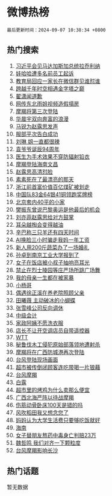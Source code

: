 # 微博热榜

`最后更新时间：2024-09-07 10:38:34 +0800`

## 热门搜索

1. [习近平会见马达加斯加总统拉乔利纳](https://m.weibo.cn/search?containerid=100103type%3D1%26t%3D10%26q%3D%23%E4%B9%A0%E8%BF%91%E5%B9%B3%E4%BC%9A%E8%A7%81%E9%A9%AC%E8%BE%BE%E5%8A%A0%E6%96%AF%E5%8A%A0%E6%80%BB%E7%BB%9F%E6%8B%89%E4%B9%94%E5%88%A9%E7%BA%B3%23&stream_entry_id=51&isnewpage=1&extparam=seat%3D1%26cate%3D10103%26pos%3D0%26filter_type%3Drealtimehot%26stream_entry_id%3D51%26c_type%3D51%26q%3D%2523%25E4%25B9%25A0%25E8%25BF%2591%25E5%25B9%25B3%25E4%25BC%259A%25E8%25A7%2581%25E9%25A9%25AC%25E8%25BE%25BE%25E5%258A%25A0%25E6%2596%25AF%25E5%258A%25A0%25E6%2580%25BB%25E7%25BB%259F%25E6%258B%2589%25E4%25B9%2594%25E5%2588%25A9%25E7%25BA%25B3%2523%26dgr%3D0%26display_time%3D1725676713%26pre_seqid%3D172567671351102727136)
1. [娃哈哈遭多名前员工起诉](https://m.weibo.cn/search?containerid=100103type%3D1%26t%3D10%26q%3D%23%E5%A8%83%E5%93%88%E5%93%88%E9%81%AD%E5%A4%9A%E5%90%8D%E5%89%8D%E5%91%98%E5%B7%A5%E8%B5%B7%E8%AF%89%23&stream_entry_id=31&isnewpage=1&extparam=seat%3D1%26cate%3D5001%26band_rank%3D1%26flag%3D1%26stream_entry_id%3D31%26pos%3D0%26lcate%3D5001%26filter_type%3Drealtimehot%26realpos%3D1%26c_type%3D31%26q%3D%2523%25E5%25A8%2583%25E5%2593%2588%25E5%2593%2588%25E9%2581%25AD%25E5%25A4%259A%25E5%2590%258D%25E5%2589%258D%25E5%2591%2598%25E5%25B7%25A5%25E8%25B5%25B7%25E8%25AF%2589%2523%26dgr%3D0%26display_time%3D1725676713%26pre_seqid%3D172567671351102727136)
1. [教育局回应一家长在微信群见谁怼谁](https://m.weibo.cn/search?containerid=100103type%3D1%26t%3D10%26q%3D%23%E6%95%99%E8%82%B2%E5%B1%80%E5%9B%9E%E5%BA%94%E4%B8%80%E5%AE%B6%E9%95%BF%E5%9C%A8%E5%BE%AE%E4%BF%A1%E7%BE%A4%E8%A7%81%E8%B0%81%E6%80%BC%E8%B0%81%23&stream_entry_id=31&isnewpage=1&extparam=seat%3D1%26cate%3D5001%26band_rank%3D2%26flag%3D2%26stream_entry_id%3D31%26pos%3D1%26lcate%3D5001%26filter_type%3Drealtimehot%26realpos%3D2%26c_type%3D31%26q%3D%2523%25E6%2595%2599%25E8%2582%25B2%25E5%25B1%2580%25E5%259B%259E%25E5%25BA%2594%25E4%25B8%2580%25E5%25AE%25B6%25E9%2595%25BF%25E5%259C%25A8%25E5%25BE%25AE%25E4%25BF%25A1%25E7%25BE%25A4%25E8%25A7%2581%25E8%25B0%2581%25E6%2580%25BC%25E8%25B0%2581%2523%26dgr%3D0%26display_time%3D1725676713%26pre_seqid%3D172567671351102727136)
1. [跨越千年时空相遇金字塔之巅](https://m.weibo.cn/search?containerid=100103type%3D1%26t%3D10%26q%3D%23%E8%B7%A8%E8%B6%8A%E5%8D%83%E5%B9%B4%E6%97%B6%E7%A9%BA%E7%9B%B8%E9%81%87%E9%87%91%E5%AD%97%E5%A1%94%E4%B9%8B%E5%B7%85%23&stream_entry_id=31&isnewpage=1&extparam=seat%3D1%26cate%3D5001%26band_rank%3D3%26flag%3D0%26stream_entry_id%3D31%26pos%3D2%26lcate%3D5001%26filter_type%3Drealtimehot%26realpos%3D3%26c_type%3D31%26q%3D%2523%25E8%25B7%25A8%25E8%25B6%258A%25E5%258D%2583%25E5%25B9%25B4%25E6%2597%25B6%25E7%25A9%25BA%25E7%259B%25B8%25E9%2581%2587%25E9%2587%2591%25E5%25AD%2597%25E5%25A1%2594%25E4%25B9%258B%25E5%25B7%2585%2523%26dgr%3D0%26display_time%3D1725676713%26pre_seqid%3D172567671351102727136)
1. [翟潇闻道歉](https://m.weibo.cn/search?containerid=100103type%3D1%26t%3D10%26q%3D%E7%BF%9F%E6%BD%87%E9%97%BB%E9%81%93%E6%AD%89&stream_entry_id=31&isnewpage=1&extparam=seat%3D1%26cate%3D5001%26band_rank%3D4%26flag%3D2%26stream_entry_id%3D31%26pos%3D3%26lcate%3D5001%26filter_type%3Drealtimehot%26realpos%3D4%26c_type%3D31%26q%3D%25E7%25BF%259F%25E6%25BD%2587%25E9%2597%25BB%25E9%2581%2593%25E6%25AD%2589%26dgr%3D0%26display_time%3D1725676713%26pre_seqid%3D172567671351102727136)
1. [网传东北雨姐视频造假塌房](https://m.weibo.cn/search?containerid=100103type%3D1%26t%3D10%26q%3D%23%E7%BD%91%E4%BC%A0%E4%B8%9C%E5%8C%97%E9%9B%A8%E5%A7%90%E8%A7%86%E9%A2%91%E9%80%A0%E5%81%87%E5%A1%8C%E6%88%BF%23&stream_entry_id=31&isnewpage=1&extparam=seat%3D1%26cate%3D5001%26band_rank%3D5%26flag%3D1%26stream_entry_id%3D31%26pos%3D4%26lcate%3D5001%26filter_type%3Drealtimehot%26realpos%3D5%26c_type%3D31%26q%3D%2523%25E7%25BD%2591%25E4%25BC%25A0%25E4%25B8%259C%25E5%258C%2597%25E9%259B%25A8%25E5%25A7%2590%25E8%25A7%2586%25E9%25A2%2591%25E9%2580%25A0%25E5%2581%2587%25E5%25A1%258C%25E6%2588%25BF%2523%26dgr%3D0%26display_time%3D1725676713%26pre_seqid%3D172567671351102727136)
1. [摩羯将第三次登陆](https://m.weibo.cn/search?containerid=100103type%3D1%26t%3D10%26q%3D%23%E6%91%A9%E7%BE%AF%E5%B0%86%E7%AC%AC%E4%B8%89%E6%AC%A1%E7%99%BB%E9%99%86%23&stream_entry_id=31&isnewpage=1&extparam=seat%3D1%26cate%3D5001%26band_rank%3D6%26flag%3D0%26stream_entry_id%3D31%26pos%3D5%26lcate%3D5001%26filter_type%3Drealtimehot%26realpos%3D6%26c_type%3D31%26q%3D%2523%25E6%2591%25A9%25E7%25BE%25AF%25E5%25B0%2586%25E7%25AC%25AC%25E4%25B8%2589%25E6%25AC%25A1%25E7%2599%25BB%25E9%2599%2586%2523%26dgr%3D0%26display_time%3D1725676713%26pre_seqid%3D172567671351102727136)
1. [华晨宇双向奔富的浪漫](https://m.weibo.cn/search?containerid=100103type%3D1%26t%3D10%26q%3D%23%E5%8D%8E%E6%99%A8%E5%AE%87%E5%8F%8C%E5%90%91%E5%A5%94%E5%AF%8C%E7%9A%84%E6%B5%AA%E6%BC%AB%23&stream_entry_id=31&isnewpage=1&extparam=seat%3D1%26cate%3D5001%26adid%3D252608%26topic_ad%3D1%26is_ad_pos%3D1%26pos%3D6%26lcate%3D5001%26stream_entry_id%3D31%26filter_type%3Drealtimehot%26band_rank%3D7%26c_type%3D31%26q%3D%2523%25E5%258D%258E%25E6%2599%25A8%25E5%25AE%2587%25E5%258F%258C%25E5%2590%2591%25E5%25A5%2594%25E5%25AF%258C%25E7%259A%2584%25E6%25B5%25AA%25E6%25BC%25AB%2523%26dgr%3D0%26display_time%3D1725676713%26pre_seqid%3D172567671351102727136)
1. [马锐为赵露思发声](https://m.weibo.cn/search?containerid=100103type%3D1%26t%3D10%26q%3D%23%E9%A9%AC%E9%94%90%E4%B8%BA%E8%B5%B5%E9%9C%B2%E6%80%9D%E5%8F%91%E5%A3%B0%23&stream_entry_id=31&isnewpage=1&extparam=seat%3D1%26cate%3D5001%26band_rank%3D7%26flag%3D1%26stream_entry_id%3D31%26pos%3D7%26lcate%3D5001%26filter_type%3Drealtimehot%26realpos%3D7%26c_type%3D31%26q%3D%2523%25E9%25A9%25AC%25E9%2594%2590%25E4%25B8%25BA%25E8%25B5%25B5%25E9%259C%25B2%25E6%2580%259D%25E5%258F%2591%25E5%25A3%25B0%2523%26dgr%3D0%26display_time%3D1725676713%26pre_seqid%3D172567671351102727136)
1. [服部平次告白成功](https://m.weibo.cn/search?containerid=100103type%3D1%26t%3D10%26q%3D%23%E6%9C%8D%E9%83%A8%E5%B9%B3%E6%AC%A1%E5%91%8A%E7%99%BD%E6%88%90%E5%8A%9F%23&stream_entry_id=31&isnewpage=1&extparam=seat%3D1%26cate%3D5001%26band_rank%3D8%26flag%3D16%26stream_entry_id%3D31%26pos%3D8%26lcate%3D5001%26filter_type%3Drealtimehot%26realpos%3D8%26c_type%3D31%26q%3D%2523%25E6%259C%258D%25E9%2583%25A8%25E5%25B9%25B3%25E6%25AC%25A1%25E5%2591%258A%25E7%2599%25BD%25E6%2588%2590%25E5%258A%259F%2523%26dgr%3D0%26display_time%3D1725676713%26pre_seqid%3D172567671351102727136)
1. [刘琳 姐一直都很辣](https://m.weibo.cn/search?containerid=100103type%3D1%26t%3D10%26q%3D%E5%88%98%E7%90%B3+%E5%A7%90%E4%B8%80%E7%9B%B4%E9%83%BD%E5%BE%88%E8%BE%A3&stream_entry_id=31&isnewpage=1&extparam=seat%3D1%26cate%3D5001%26band_rank%3D9%26flag%3D0%26stream_entry_id%3D31%26pos%3D9%26lcate%3D5001%26filter_type%3Drealtimehot%26realpos%3D9%26c_type%3D31%26q%3D%25E5%2588%2598%25E7%2590%25B3%2520%25E5%25A7%2590%25E4%25B8%2580%25E7%259B%25B4%25E9%2583%25BD%25E5%25BE%2588%25E8%25BE%25A3%26dgr%3D0%26display_time%3D1725676713%26pre_seqid%3D172567671351102727136)
1. [袁爷爷诞辰94周年](https://m.weibo.cn/search?containerid=100103type%3D1%26t%3D10%26q%3D%23%E8%A2%81%E7%88%B7%E7%88%B7%E8%AF%9E%E8%BE%B094%E5%91%A8%E5%B9%B4%23&stream_entry_id=31&isnewpage=1&extparam=seat%3D1%26cate%3D5001%26band_rank%3D10%26flag%3D0%26stream_entry_id%3D31%26pos%3D10%26lcate%3D5001%26filter_type%3Drealtimehot%26realpos%3D10%26c_type%3D31%26q%3D%2523%25E8%25A2%2581%25E7%2588%25B7%25E7%2588%25B7%25E8%25AF%259E%25E8%25BE%25B094%25E5%2591%25A8%25E5%25B9%25B4%2523%26dgr%3D0%26display_time%3D1725676713%26pre_seqid%3D172567671351102727136)
1. [医生为手术效果不穿防辐射铅衣](https://m.weibo.cn/search?containerid=100103type%3D1%26t%3D10%26q%3D%23%E5%8C%BB%E7%94%9F%E4%B8%BA%E6%89%8B%E6%9C%AF%E6%95%88%E6%9E%9C%E4%B8%8D%E7%A9%BF%E9%98%B2%E8%BE%90%E5%B0%84%E9%93%85%E8%A1%A3%23&stream_entry_id=31&isnewpage=1&extparam=seat%3D1%26cate%3D5001%26band_rank%3D11%26flag%3D0%26stream_entry_id%3D31%26pos%3D11%26lcate%3D5001%26filter_type%3Drealtimehot%26realpos%3D11%26c_type%3D31%26q%3D%2523%25E5%258C%25BB%25E7%2594%259F%25E4%25B8%25BA%25E6%2589%258B%25E6%259C%25AF%25E6%2595%2588%25E6%259E%259C%25E4%25B8%258D%25E7%25A9%25BF%25E9%2598%25B2%25E8%25BE%2590%25E5%25B0%2584%25E9%2593%2585%25E8%25A1%25A3%2523%26dgr%3D0%26display_time%3D1725676713%26pre_seqid%3D172567671351102727136)
1. [摩羯登陆海南文昌](https://m.weibo.cn/search?containerid=100103type%3D1%26t%3D10%26q%3D%23%E6%91%A9%E7%BE%AF%E7%99%BB%E9%99%86%E6%B5%B7%E5%8D%97%E6%96%87%E6%98%8C%23&stream_entry_id=31&isnewpage=1&extparam=seat%3D1%26cate%3D5001%26band_rank%3D12%26flag%3D0%26stream_entry_id%3D31%26pos%3D12%26lcate%3D5001%26filter_type%3Drealtimehot%26realpos%3D12%26c_type%3D31%26q%3D%2523%25E6%2591%25A9%25E7%25BE%25AF%25E7%2599%25BB%25E9%2599%2586%25E6%25B5%25B7%25E5%258D%2597%25E6%2596%2587%25E6%2598%258C%2523%26dgr%3D0%26display_time%3D1725676713%26pre_seqid%3D172567671351102727136)
1. [赵露思高清怼脸](https://m.weibo.cn/search?containerid=100103type%3D1%26t%3D10%26q%3D%23%E8%B5%B5%E9%9C%B2%E6%80%9D%E9%AB%98%E6%B8%85%E6%80%BC%E8%84%B8%23&stream_entry_id=31&isnewpage=1&extparam=seat%3D1%26cate%3D5001%26band_rank%3D13%26flag%3D0%26stream_entry_id%3D31%26pos%3D13%26lcate%3D5001%26filter_type%3Drealtimehot%26realpos%3D13%26c_type%3D31%26q%3D%2523%25E8%25B5%25B5%25E9%259C%25B2%25E6%2580%259D%25E9%25AB%2598%25E6%25B8%2585%25E6%2580%25BC%25E8%2584%25B8%2523%26dgr%3D0%26display_time%3D1725676713%26pre_seqid%3D172567671351102727136)
1. [素素死在了最漂亮的那天](https://m.weibo.cn/search?containerid=100103type%3D1%26t%3D10%26q%3D%E7%B4%A0%E7%B4%A0%E6%AD%BB%E5%9C%A8%E4%BA%86%E6%9C%80%E6%BC%82%E4%BA%AE%E7%9A%84%E9%82%A3%E5%A4%A9&stream_entry_id=31&isnewpage=1&extparam=seat%3D1%26cate%3D5001%26band_rank%3D14%26flag%3D2%26stream_entry_id%3D31%26pos%3D14%26lcate%3D5001%26filter_type%3Drealtimehot%26realpos%3D14%26c_type%3D31%26q%3D%25E7%25B4%25A0%25E7%25B4%25A0%25E6%25AD%25BB%25E5%259C%25A8%25E4%25BA%2586%25E6%259C%2580%25E6%25BC%2582%25E4%25BA%25AE%25E7%259A%2584%25E9%2582%25A3%25E5%25A4%25A9%26dgr%3D0%26display_time%3D1725676713%26pre_seqid%3D172567671351102727136)
1. [浙江前首富价值百亿煤矿被划走](https://m.weibo.cn/search?containerid=100103type%3D1%26t%3D10%26q%3D%23%E6%B5%99%E6%B1%9F%E5%89%8D%E9%A6%96%E5%AF%8C%E4%BB%B7%E5%80%BC%E7%99%BE%E4%BA%BF%E7%85%A4%E7%9F%BF%E8%A2%AB%E5%88%92%E8%B5%B0%23&stream_entry_id=31&isnewpage=1&extparam=seat%3D1%26cate%3D5001%26band_rank%3D15%26flag%3D1%26stream_entry_id%3D31%26pos%3D15%26lcate%3D5001%26filter_type%3Drealtimehot%26realpos%3D15%26c_type%3D31%26q%3D%2523%25E6%25B5%2599%25E6%25B1%259F%25E5%2589%258D%25E9%25A6%2596%25E5%25AF%258C%25E4%25BB%25B7%25E5%2580%25BC%25E7%2599%25BE%25E4%25BA%25BF%25E7%2585%25A4%25E7%259F%25BF%25E8%25A2%25AB%25E5%2588%2592%25E8%25B5%25B0%2523%26dgr%3D0%26display_time%3D1725676713%26pre_seqid%3D172567671351102727136)
1. [中国队83金64银41铜领跑奖牌榜](https://m.weibo.cn/search?containerid=100103type%3D1%26t%3D10%26q%3D%23%E4%B8%AD%E5%9B%BD%E9%98%9F83%E9%87%9164%E9%93%B641%E9%93%9C%E9%A2%86%E8%B7%91%E5%A5%96%E7%89%8C%E6%A6%9C%23&stream_entry_id=31&isnewpage=1&extparam=seat%3D1%26cate%3D5001%26band_rank%3D16%26flag%3D0%26stream_entry_id%3D31%26pos%3D16%26lcate%3D5001%26filter_type%3Drealtimehot%26realpos%3D16%26c_type%3D31%26q%3D%2523%25E4%25B8%25AD%25E5%259B%25BD%25E9%2598%259F83%25E9%2587%259164%25E9%2593%25B641%25E9%2593%259C%25E9%25A2%2586%25E8%25B7%2591%25E5%25A5%2596%25E7%2589%258C%25E6%25A6%259C%2523%26dgr%3D0%26display_time%3D1725676713%26pre_seqid%3D172567671351102727136)
1. [北京套内40平的小家](https://m.weibo.cn/search?containerid=100103type%3D1%26t%3D10%26q%3D%E5%8C%97%E4%BA%AC%E5%A5%97%E5%86%8540%E5%B9%B3%E7%9A%84%E5%B0%8F%E5%AE%B6&stream_entry_id=31&isnewpage=1&extparam=seat%3D1%26cate%3D5001%26band_rank%3D17%26flag%3D0%26stream_entry_id%3D31%26pos%3D17%26lcate%3D5001%26filter_type%3Drealtimehot%26realpos%3D17%26c_type%3D31%26q%3D%25E5%258C%2597%25E4%25BA%25AC%25E5%25A5%2597%25E5%2586%258540%25E5%25B9%25B3%25E7%259A%2584%25E5%25B0%258F%25E5%25AE%25B6%26dgr%3D0%26display_time%3D1725676713%26pre_seqid%3D172567671351102727136)
1. [樊振东曾说巴黎奥运是他最后的机会](https://m.weibo.cn/search?containerid=100103type%3D1%26t%3D10%26q%3D%23%E6%A8%8A%E6%8C%AF%E4%B8%9C%E6%9B%BE%E8%AF%B4%E5%B7%B4%E9%BB%8E%E5%A5%A5%E8%BF%90%E6%98%AF%E4%BB%96%E6%9C%80%E5%90%8E%E7%9A%84%E6%9C%BA%E4%BC%9A%23&stream_entry_id=31&isnewpage=1&extparam=seat%3D1%26cate%3D5001%26band_rank%3D18%26flag%3D0%26stream_entry_id%3D31%26pos%3D18%26lcate%3D5001%26filter_type%3Drealtimehot%26realpos%3D18%26c_type%3D31%26q%3D%2523%25E6%25A8%258A%25E6%258C%25AF%25E4%25B8%259C%25E6%259B%25BE%25E8%25AF%25B4%25E5%25B7%25B4%25E9%25BB%258E%25E5%25A5%25A5%25E8%25BF%2590%25E6%2598%25AF%25E4%25BB%2596%25E6%259C%2580%25E5%2590%258E%25E7%259A%2584%25E6%259C%25BA%25E4%25BC%259A%2523%26dgr%3D0%26display_time%3D1725676713%26pre_seqid%3D172567671351102727136)
1. [刘亦菲赵露思给对方鼓掌](https://m.weibo.cn/search?containerid=100103type%3D1%26t%3D10%26q%3D%23%E5%88%98%E4%BA%A6%E8%8F%B2%E8%B5%B5%E9%9C%B2%E6%80%9D%E7%BB%99%E5%AF%B9%E6%96%B9%E9%BC%93%E6%8E%8C%23&stream_entry_id=31&isnewpage=1&extparam=seat%3D1%26cate%3D5001%26band_rank%3D19%26flag%3D0%26stream_entry_id%3D31%26pos%3D19%26lcate%3D5001%26filter_type%3Drealtimehot%26realpos%3D19%26c_type%3D31%26q%3D%2523%25E5%2588%2598%25E4%25BA%25A6%25E8%258F%25B2%25E8%25B5%25B5%25E9%259C%25B2%25E6%2580%259D%25E7%25BB%2599%25E5%25AF%25B9%25E6%2596%25B9%25E9%25BC%2593%25E6%258E%258C%2523%26dgr%3D0%26display_time%3D1725676713%26pre_seqid%3D172567671351102727136)
1. [耳朵越掏会变得越油](https://m.weibo.cn/search?containerid=100103type%3D1%26t%3D10%26q%3D%23%E8%80%B3%E6%9C%B5%E8%B6%8A%E6%8E%8F%E4%BC%9A%E5%8F%98%E5%BE%97%E8%B6%8A%E6%B2%B9%23&stream_entry_id=31&isnewpage=1&extparam=seat%3D1%26cate%3D5001%26band_rank%3D20%26flag%3D1%26stream_entry_id%3D31%26pos%3D20%26lcate%3D5001%26filter_type%3Drealtimehot%26realpos%3D20%26c_type%3D31%26q%3D%2523%25E8%2580%25B3%25E6%259C%25B5%25E8%25B6%258A%25E6%258E%258F%25E4%25BC%259A%25E5%258F%2598%25E5%25BE%2597%25E8%25B6%258A%25E6%25B2%25B9%2523%26dgr%3D0%26display_time%3D1725676713%26pre_seqid%3D172567671351102727136)
1. [辛巴称三只羊还有四天时间](https://m.weibo.cn/search?containerid=100103type%3D1%26t%3D10%26q%3D%23%E8%BE%9B%E5%B7%B4%E7%A7%B0%E4%B8%89%E5%8F%AA%E7%BE%8A%E8%BF%98%E6%9C%89%E5%9B%9B%E5%A4%A9%E6%97%B6%E9%97%B4%23&stream_entry_id=31&isnewpage=1&extparam=seat%3D1%26cate%3D5001%26band_rank%3D21%26flag%3D1%26stream_entry_id%3D31%26pos%3D21%26lcate%3D5001%26filter_type%3Drealtimehot%26realpos%3D21%26c_type%3D31%26q%3D%2523%25E8%25BE%259B%25E5%25B7%25B4%25E7%25A7%25B0%25E4%25B8%2589%25E5%258F%25AA%25E7%25BE%258A%25E8%25BF%2598%25E6%259C%2589%25E5%259B%259B%25E5%25A4%25A9%25E6%2597%25B6%25E9%2597%25B4%2523%26dgr%3D0%26display_time%3D1725676713%26pre_seqid%3D172567671351102727136)
1. [AI换脸三小时骗走我妈一年工资](https://m.weibo.cn/search?containerid=100103type%3D1%26t%3D10%26q%3D%23AI%E6%8D%A2%E8%84%B8%E4%B8%89%E5%B0%8F%E6%97%B6%E9%AA%97%E8%B5%B0%E6%88%91%E5%A6%88%E4%B8%80%E5%B9%B4%E5%B7%A5%E8%B5%84%23&stream_entry_id=31&isnewpage=1&extparam=seat%3D1%26cate%3D5001%26band_rank%3D22%26flag%3D1%26stream_entry_id%3D31%26pos%3D22%26lcate%3D5001%26filter_type%3Drealtimehot%26realpos%3D22%26c_type%3D31%26q%3D%2523AI%25E6%258D%25A2%25E8%2584%25B8%25E4%25B8%2589%25E5%25B0%258F%25E6%2597%25B6%25E9%25AA%2597%25E8%25B5%25B0%25E6%2588%2591%25E5%25A6%2588%25E4%25B8%2580%25E5%25B9%25B4%25E5%25B7%25A5%25E8%25B5%2584%2523%26dgr%3D0%26display_time%3D1725676713%26pre_seqid%3D172567671351102727136)
1. [新人用200斤蔬菜办了一场婚礼](https://m.weibo.cn/search?containerid=100103type%3D1%26t%3D10%26q%3D%23%E6%96%B0%E4%BA%BA%E7%94%A8200%E6%96%A4%E8%94%AC%E8%8F%9C%E5%8A%9E%E4%BA%86%E4%B8%80%E5%9C%BA%E5%A9%9A%E7%A4%BC%23&stream_entry_id=31&isnewpage=1&extparam=seat%3D1%26cate%3D5001%26band_rank%3D23%26flag%3D0%26stream_entry_id%3D31%26pos%3D23%26lcate%3D5001%26filter_type%3Drealtimehot%26realpos%3D23%26c_type%3D31%26q%3D%2523%25E6%2596%25B0%25E4%25BA%25BA%25E7%2594%25A8200%25E6%2596%25A4%25E8%2594%25AC%25E8%258F%259C%25E5%258A%259E%25E4%25BA%2586%25E4%25B8%2580%25E5%259C%25BA%25E5%25A9%259A%25E7%25A4%25BC%2523%26dgr%3D0%26display_time%3D1725676713%26pre_seqid%3D172567671351102727136)
1. [孙卓到南京工业大学报到了](https://m.weibo.cn/search?containerid=100103type%3D1%26t%3D10%26q%3D%23%E5%AD%99%E5%8D%93%E5%88%B0%E5%8D%97%E4%BA%AC%E5%B7%A5%E4%B8%9A%E5%A4%A7%E5%AD%A6%E6%8A%A5%E5%88%B0%E4%BA%86%23&stream_entry_id=31&isnewpage=1&extparam=seat%3D1%26cate%3D5001%26band_rank%3D24%26flag%3D1%26stream_entry_id%3D31%26pos%3D24%26lcate%3D5001%26filter_type%3Drealtimehot%26realpos%3D24%26c_type%3D31%26q%3D%2523%25E5%25AD%2599%25E5%258D%2593%25E5%2588%25B0%25E5%258D%2597%25E4%25BA%25AC%25E5%25B7%25A5%25E4%25B8%259A%25E5%25A4%25A7%25E5%25AD%25A6%25E6%258A%25A5%25E5%2588%25B0%25E4%25BA%2586%2523%26dgr%3D0%26display_time%3D1725676713%26pre_seqid%3D172567671351102727136)
1. [女子在饭店被小叔子抽响亮耳光](https://m.weibo.cn/search?containerid=100103type%3D1%26t%3D10%26q%3D%23%E5%A5%B3%E5%AD%90%E5%9C%A8%E9%A5%AD%E5%BA%97%E8%A2%AB%E5%B0%8F%E5%8F%94%E5%AD%90%E6%8A%BD%E5%93%8D%E4%BA%AE%E8%80%B3%E5%85%89%23&stream_entry_id=31&isnewpage=1&extparam=seat%3D1%26cate%3D5001%26band_rank%3D25%26flag%3D0%26stream_entry_id%3D31%26pos%3D25%26lcate%3D5001%26filter_type%3Drealtimehot%26realpos%3D25%26c_type%3D31%26q%3D%2523%25E5%25A5%25B3%25E5%25AD%2590%25E5%259C%25A8%25E9%25A5%25AD%25E5%25BA%2597%25E8%25A2%25AB%25E5%25B0%258F%25E5%258F%2594%25E5%25AD%2590%25E6%258A%25BD%25E5%2593%258D%25E4%25BA%25AE%25E8%2580%25B3%25E5%2585%2589%2523%26dgr%3D0%26display_time%3D1725676713%26pre_seqid%3D172567671351102727136)
1. [禁止在烈士陵园等庄严场所跳广场舞](https://m.weibo.cn/search?containerid=100103type%3D1%26t%3D10%26q%3D%23%E7%A6%81%E6%AD%A2%E5%9C%A8%E7%83%88%E5%A3%AB%E9%99%B5%E5%9B%AD%E7%AD%89%E5%BA%84%E4%B8%A5%E5%9C%BA%E6%89%80%E8%B7%B3%E5%B9%BF%E5%9C%BA%E8%88%9E%23&stream_entry_id=31&isnewpage=1&extparam=seat%3D1%26cate%3D5001%26band_rank%3D26%26flag%3D0%26stream_entry_id%3D31%26pos%3D26%26lcate%3D5001%26filter_type%3Drealtimehot%26realpos%3D26%26c_type%3D31%26q%3D%2523%25E7%25A6%2581%25E6%25AD%25A2%25E5%259C%25A8%25E7%2583%2588%25E5%25A3%25AB%25E9%2599%25B5%25E5%259B%25AD%25E7%25AD%2589%25E5%25BA%2584%25E4%25B8%25A5%25E5%259C%25BA%25E6%2589%2580%25E8%25B7%25B3%25E5%25B9%25BF%25E5%259C%25BA%25E8%2588%259E%2523%26dgr%3D0%26display_time%3D1725676713%26pre_seqid%3D172567671351102727136)
1. [我的母亲一生都在被家暴](https://m.weibo.cn/search?containerid=100103type%3D1%26t%3D10%26q%3D%23%E6%88%91%E7%9A%84%E6%AF%8D%E4%BA%B2%E4%B8%80%E7%94%9F%E9%83%BD%E5%9C%A8%E8%A2%AB%E5%AE%B6%E6%9A%B4%23&stream_entry_id=31&isnewpage=1&extparam=seat%3D1%26cate%3D5001%26band_rank%3D27%26flag%3D0%26stream_entry_id%3D31%26pos%3D27%26lcate%3D5001%26filter_type%3Drealtimehot%26realpos%3D27%26c_type%3D31%26q%3D%2523%25E6%2588%2591%25E7%259A%2584%25E6%25AF%258D%25E4%25BA%25B2%25E4%25B8%2580%25E7%2594%259F%25E9%2583%25BD%25E5%259C%25A8%25E8%25A2%25AB%25E5%25AE%25B6%25E6%259A%25B4%2523%26dgr%3D0%26display_time%3D1725676713%26pre_seqid%3D172567671351102727136)
1. [小杨哥](https://m.weibo.cn/search?containerid=100103type%3D1%26t%3D10%26q%3D%E5%B0%8F%E6%9D%A8%E5%93%A5&stream_entry_id=31&isnewpage=1&extparam=seat%3D1%26cate%3D5001%26band_rank%3D28%26flag%3D0%26stream_entry_id%3D31%26pos%3D28%26lcate%3D5001%26filter_type%3Drealtimehot%26realpos%3D28%26c_type%3D31%26q%3D%25E5%25B0%258F%25E6%259D%25A8%25E5%2593%25A5%26dgr%3D0%26display_time%3D1725676713%26pre_seqid%3D172567671351102727136)
1. [偶遇徐正溪在养老院照顾父亲](https://m.weibo.cn/search?containerid=100103type%3D1%26t%3D10%26q%3D%23%E5%81%B6%E9%81%87%E5%BE%90%E6%AD%A3%E6%BA%AA%E5%9C%A8%E5%85%BB%E8%80%81%E9%99%A2%E7%85%A7%E9%A1%BE%E7%88%B6%E4%BA%B2%23&stream_entry_id=31&isnewpage=1&extparam=seat%3D1%26cate%3D5001%26band_rank%3D29%26flag%3D1%26stream_entry_id%3D31%26pos%3D29%26lcate%3D5001%26filter_type%3Drealtimehot%26realpos%3D29%26c_type%3D31%26q%3D%2523%25E5%2581%25B6%25E9%2581%2587%25E5%25BE%2590%25E6%25AD%25A3%25E6%25BA%25AA%25E5%259C%25A8%25E5%2585%25BB%25E8%2580%2581%25E9%2599%25A2%25E7%2585%25A7%25E9%25A1%25BE%25E7%2588%25B6%25E4%25BA%25B2%2523%26dgr%3D0%26display_time%3D1725676713%26pre_seqid%3D172567671351102727136)
1. [田曦薇 主动破冰的小蝴蝶](https://m.weibo.cn/search?containerid=100103type%3D1%26t%3D10%26q%3D%E7%94%B0%E6%9B%A6%E8%96%87+%E4%B8%BB%E5%8A%A8%E7%A0%B4%E5%86%B0%E7%9A%84%E5%B0%8F%E8%9D%B4%E8%9D%B6&stream_entry_id=31&isnewpage=1&extparam=seat%3D1%26cate%3D5001%26band_rank%3D30%26flag%3D0%26stream_entry_id%3D31%26pos%3D30%26lcate%3D5001%26filter_type%3Drealtimehot%26realpos%3D30%26c_type%3D31%26q%3D%25E7%2594%25B0%25E6%259B%25A6%25E8%2596%2587%2520%25E4%25B8%25BB%25E5%258A%25A8%25E7%25A0%25B4%25E5%2586%25B0%25E7%259A%2584%25E5%25B0%258F%25E8%259D%25B4%25E8%259D%25B6%26dgr%3D0%26display_time%3D1725676713%26pre_seqid%3D172567671351102727136)
1. [张雪峰公司反向调休](https://m.weibo.cn/search?containerid=100103type%3D1%26t%3D10%26q%3D%23%E5%BC%A0%E9%9B%AA%E5%B3%B0%E5%85%AC%E5%8F%B8%E5%8F%8D%E5%90%91%E8%B0%83%E4%BC%91%23&stream_entry_id=31&isnewpage=1&extparam=seat%3D1%26cate%3D5001%26band_rank%3D31%26flag%3D1%26stream_entry_id%3D31%26pos%3D31%26lcate%3D5001%26filter_type%3Drealtimehot%26realpos%3D31%26c_type%3D31%26q%3D%2523%25E5%25BC%25A0%25E9%259B%25AA%25E5%25B3%25B0%25E5%2585%25AC%25E5%258F%25B8%25E5%258F%258D%25E5%2590%2591%25E8%25B0%2583%25E4%25BC%2591%2523%26dgr%3D0%26display_time%3D1725676713%26pre_seqid%3D172567671351102727136)
1. [中级会计](https://m.weibo.cn/search?containerid=100103type%3D1%26t%3D10%26q%3D%E4%B8%AD%E7%BA%A7%E4%BC%9A%E8%AE%A1&stream_entry_id=31&isnewpage=1&extparam=seat%3D1%26cate%3D5001%26band_rank%3D32%26flag%3D1%26stream_entry_id%3D31%26pos%3D32%26lcate%3D5001%26filter_type%3Drealtimehot%26realpos%3D32%26c_type%3D31%26q%3D%25E4%25B8%25AD%25E7%25BA%25A7%25E4%25BC%259A%25E8%25AE%25A1%26dgr%3D0%26display_time%3D1725676713%26pre_seqid%3D172567671351102727136)
1. [家政阿姨不愿洗衣服](https://m.weibo.cn/search?containerid=100103type%3D1%26t%3D10%26q%3D%23%E5%AE%B6%E6%94%BF%E9%98%BF%E5%A7%A8%E4%B8%8D%E6%84%BF%E6%B4%97%E8%A1%A3%E6%9C%8D%23&stream_entry_id=31&isnewpage=1&extparam=seat%3D1%26cate%3D5001%26band_rank%3D33%26flag%3D0%26stream_entry_id%3D31%26pos%3D33%26lcate%3D5001%26filter_type%3Drealtimehot%26realpos%3D33%26c_type%3D31%26q%3D%2523%25E5%25AE%25B6%25E6%2594%25BF%25E9%2598%25BF%25E5%25A7%25A8%25E4%25B8%258D%25E6%2584%25BF%25E6%25B4%2597%25E8%25A1%25A3%25E6%259C%258D%2523%26dgr%3D0%26display_time%3D1725676713%26pre_seqid%3D172567671351102727136)
1. [店长不让开空调店员自带遥控器](https://m.weibo.cn/search?containerid=100103type%3D1%26t%3D10%26q%3D%23%E5%BA%97%E9%95%BF%E4%B8%8D%E8%AE%A9%E5%BC%80%E7%A9%BA%E8%B0%83%E5%BA%97%E5%91%98%E8%87%AA%E5%B8%A6%E9%81%A5%E6%8E%A7%E5%99%A8%23&stream_entry_id=31&isnewpage=1&extparam=seat%3D1%26cate%3D5001%26band_rank%3D34%26flag%3D1%26stream_entry_id%3D31%26pos%3D34%26lcate%3D5001%26filter_type%3Drealtimehot%26realpos%3D34%26c_type%3D31%26q%3D%2523%25E5%25BA%2597%25E9%2595%25BF%25E4%25B8%258D%25E8%25AE%25A9%25E5%25BC%2580%25E7%25A9%25BA%25E8%25B0%2583%25E5%25BA%2597%25E5%2591%2598%25E8%2587%25AA%25E5%25B8%25A6%25E9%2581%25A5%25E6%258E%25A7%25E5%2599%25A8%2523%26dgr%3D0%26display_time%3D1725676713%26pre_seqid%3D172567671351102727136)
1. [WTT](https://m.weibo.cn/search?containerid=100103type%3D1%26t%3D10%26q%3DWTT&stream_entry_id=31&isnewpage=1&extparam=seat%3D1%26cate%3D5001%26band_rank%3D35%26flag%3D1%26stream_entry_id%3D31%26pos%3D35%26lcate%3D5001%26filter_type%3Drealtimehot%26realpos%3D35%26c_type%3D31%26q%3DWTT%26dgr%3D0%26display_time%3D1725676713%26pre_seqid%3D172567671351102727136)
1. [秘鲁伐木工侵犯原始部落领地遭射杀](https://m.weibo.cn/search?containerid=100103type%3D1%26t%3D10%26q%3D%23%E7%A7%98%E9%B2%81%E4%BC%90%E6%9C%A8%E5%B7%A5%E4%BE%B5%E7%8A%AF%E5%8E%9F%E5%A7%8B%E9%83%A8%E8%90%BD%E9%A2%86%E5%9C%B0%E9%81%AD%E5%B0%84%E6%9D%80%23&stream_entry_id=31&isnewpage=1&extparam=seat%3D1%26cate%3D5001%26band_rank%3D36%26flag%3D1%26stream_entry_id%3D31%26pos%3D36%26lcate%3D5001%26filter_type%3Drealtimehot%26realpos%3D36%26c_type%3D31%26q%3D%2523%25E7%25A7%2598%25E9%25B2%2581%25E4%25BC%2590%25E6%259C%25A8%25E5%25B7%25A5%25E4%25BE%25B5%25E7%258A%25AF%25E5%258E%259F%25E5%25A7%258B%25E9%2583%25A8%25E8%2590%25BD%25E9%25A2%2586%25E5%259C%25B0%25E9%2581%25AD%25E5%25B0%2584%25E6%259D%2580%2523%26dgr%3D0%26display_time%3D1725676713%26pre_seqid%3D172567671351102727136)
1. [摩羯将在广西防城港再次登陆](https://m.weibo.cn/search?containerid=100103type%3D1%26t%3D10%26q%3D%23%E6%91%A9%E7%BE%AF%E5%B0%86%E5%9C%A8%E5%B9%BF%E8%A5%BF%E9%98%B2%E5%9F%8E%E6%B8%AF%E5%86%8D%E6%AC%A1%E7%99%BB%E9%99%86%23&stream_entry_id=31&isnewpage=1&extparam=seat%3D1%26cate%3D5001%26band_rank%3D37%26flag%3D0%26stream_entry_id%3D31%26pos%3D37%26lcate%3D5001%26filter_type%3Drealtimehot%26realpos%3D37%26c_type%3D31%26q%3D%2523%25E6%2591%25A9%25E7%25BE%25AF%25E5%25B0%2586%25E5%259C%25A8%25E5%25B9%25BF%25E8%25A5%25BF%25E9%2598%25B2%25E5%259F%258E%25E6%25B8%25AF%25E5%2586%258D%25E6%25AC%25A1%25E7%2599%25BB%25E9%2599%2586%2523%26dgr%3D0%26display_time%3D1725676713%26pre_seqid%3D172567671351102727136)
1. [台风登陆现场画面](https://m.weibo.cn/search?containerid=100103type%3D1%26t%3D10%26q%3D%23%E5%8F%B0%E9%A3%8E%E7%99%BB%E9%99%86%E7%8E%B0%E5%9C%BA%E7%94%BB%E9%9D%A2%23&stream_entry_id=31&isnewpage=1&extparam=seat%3D1%26cate%3D5001%26band_rank%3D38%26flag%3D0%26stream_entry_id%3D31%26pos%3D38%26lcate%3D5001%26filter_type%3Drealtimehot%26realpos%3D38%26c_type%3D31%26q%3D%2523%25E5%258F%25B0%25E9%25A3%258E%25E7%2599%25BB%25E9%2599%2586%25E7%258E%25B0%25E5%259C%25BA%25E7%2594%25BB%25E9%259D%25A2%2523%26dgr%3D0%26display_time%3D1725676713%26pre_seqid%3D172567671351102727136)
1. [超市被传倒闭顾客连吃带喝一片狼藉](https://m.weibo.cn/search?containerid=100103type%3D1%26t%3D10%26q%3D%23%E8%B6%85%E5%B8%82%E8%A2%AB%E4%BC%A0%E5%80%92%E9%97%AD%E9%A1%BE%E5%AE%A2%E8%BF%9E%E5%90%83%E5%B8%A6%E5%96%9D%E4%B8%80%E7%89%87%E7%8B%BC%E8%97%89%23&stream_entry_id=31&isnewpage=1&extparam=seat%3D1%26cate%3D5001%26band_rank%3D39%26flag%3D0%26stream_entry_id%3D31%26pos%3D39%26lcate%3D5001%26filter_type%3Drealtimehot%26realpos%3D39%26c_type%3D31%26q%3D%2523%25E8%25B6%2585%25E5%25B8%2582%25E8%25A2%25AB%25E4%25BC%25A0%25E5%2580%2592%25E9%2597%25AD%25E9%25A1%25BE%25E5%25AE%25A2%25E8%25BF%259E%25E5%2590%2583%25E5%25B8%25A6%25E5%2596%259D%25E4%25B8%2580%25E7%2589%2587%25E7%258B%25BC%25E8%2597%2589%2523%26dgr%3D0%26display_time%3D1725676713%26pre_seqid%3D172567671351102727136)
1. [台风摩羯](https://m.weibo.cn/search?containerid=100103type%3D1%26t%3D10%26q%3D%E5%8F%B0%E9%A3%8E%E6%91%A9%E7%BE%AF&stream_entry_id=31&isnewpage=1&extparam=seat%3D1%26cate%3D5001%26band_rank%3D40%26flag%3D0%26stream_entry_id%3D31%26pos%3D40%26lcate%3D5001%26filter_type%3Drealtimehot%26realpos%3D40%26c_type%3D31%26q%3D%25E5%258F%25B0%25E9%25A3%258E%25E6%2591%25A9%25E7%25BE%25AF%26dgr%3D0%26display_time%3D1725676713%26pre_seqid%3D172567671351102727136)
1. [白露](https://m.weibo.cn/search?containerid=100103type%3D1%26t%3D10%26q%3D%E7%99%BD%E9%9C%B2&stream_entry_id=31&isnewpage=1&extparam=seat%3D1%26cate%3D5001%26band_rank%3D41%26flag%3D0%26stream_entry_id%3D31%26pos%3D41%26lcate%3D5001%26filter_type%3Drealtimehot%26realpos%3D41%26c_type%3D31%26q%3D%25E7%2599%25BD%25E9%259C%25B2%26dgr%3D0%26display_time%3D1725676713%26pre_seqid%3D172567671351102727136)
1. [超市里的烤鸡为什么卖那么便宜](https://m.weibo.cn/search?containerid=100103type%3D1%26t%3D10%26q%3D%23%E8%B6%85%E5%B8%82%E9%87%8C%E7%9A%84%E7%83%A4%E9%B8%A1%E4%B8%BA%E4%BB%80%E4%B9%88%E5%8D%96%E9%82%A3%E4%B9%88%E4%BE%BF%E5%AE%9C%23&stream_entry_id=31&isnewpage=1&extparam=seat%3D1%26cate%3D5001%26band_rank%3D42%26flag%3D0%26stream_entry_id%3D31%26pos%3D42%26lcate%3D5001%26filter_type%3Drealtimehot%26realpos%3D42%26c_type%3D31%26q%3D%2523%25E8%25B6%2585%25E5%25B8%2582%25E9%2587%258C%25E7%259A%2584%25E7%2583%25A4%25E9%25B8%25A1%25E4%25B8%25BA%25E4%25BB%2580%25E4%25B9%2588%25E5%258D%2596%25E9%2582%25A3%25E4%25B9%2588%25E4%25BE%25BF%25E5%25AE%259C%2523%26dgr%3D0%26display_time%3D1725676713%26pre_seqid%3D172567671351102727136)
1. [广西北海严阵以待战摩羯](https://m.weibo.cn/search?containerid=100103type%3D1%26t%3D10%26q%3D%23%E5%B9%BF%E8%A5%BF%E5%8C%97%E6%B5%B7%E4%B8%A5%E9%98%B5%E4%BB%A5%E5%BE%85%E6%88%98%E6%91%A9%E7%BE%AF%23&stream_entry_id=31&isnewpage=1&extparam=seat%3D1%26cate%3D5001%26band_rank%3D43%26flag%3D1%26stream_entry_id%3D31%26pos%3D43%26lcate%3D5001%26filter_type%3Drealtimehot%26realpos%3D43%26c_type%3D31%26q%3D%2523%25E5%25B9%25BF%25E8%25A5%25BF%25E5%258C%2597%25E6%25B5%25B7%25E4%25B8%25A5%25E9%2598%25B5%25E4%25BB%25A5%25E5%25BE%2585%25E6%2588%2598%25E6%2591%25A9%25E7%25BE%25AF%2523%26dgr%3D0%26display_time%3D1725676713%26pre_seqid%3D172567671351102727136)
1. [伤筋动骨卧床100天是错的吗](https://m.weibo.cn/search?containerid=100103type%3D1%26t%3D10%26q%3D%23%E4%BC%A4%E7%AD%8B%E5%8A%A8%E9%AA%A8%E5%8D%A7%E5%BA%8A100%E5%A4%A9%E6%98%AF%E9%94%99%E7%9A%84%E5%90%97%23&stream_entry_id=31&isnewpage=1&extparam=seat%3D1%26cate%3D5001%26band_rank%3D44%26flag%3D1%26stream_entry_id%3D31%26pos%3D44%26lcate%3D5001%26filter_type%3Drealtimehot%26realpos%3D44%26c_type%3D31%26q%3D%2523%25E4%25BC%25A4%25E7%25AD%258B%25E5%258A%25A8%25E9%25AA%25A8%25E5%258D%25A7%25E5%25BA%258A100%25E5%25A4%25A9%25E6%2598%25AF%25E9%2594%2599%25E7%259A%2584%25E5%2590%2597%2523%26dgr%3D0%26display_time%3D1725676713%26pre_seqid%3D172567671351102727136)
1. [风吹稻田我又想念您了](https://m.weibo.cn/search?containerid=100103type%3D1%26t%3D10%26q%3D%23%E9%A3%8E%E5%90%B9%E7%A8%BB%E7%94%B0%E6%88%91%E5%8F%88%E6%83%B3%E5%BF%B5%E6%82%A8%E4%BA%86%23&stream_entry_id=31&isnewpage=1&extparam=seat%3D1%26cate%3D5001%26band_rank%3D45%26flag%3D1%26stream_entry_id%3D31%26pos%3D45%26lcate%3D5001%26filter_type%3Drealtimehot%26realpos%3D45%26c_type%3D31%26q%3D%2523%25E9%25A3%258E%25E5%2590%25B9%25E7%25A8%25BB%25E7%2594%25B0%25E6%2588%2591%25E5%258F%2588%25E6%2583%25B3%25E5%25BF%25B5%25E6%2582%25A8%25E4%25BA%2586%2523%26dgr%3D0%26display_time%3D1725676713%26pre_seqid%3D172567671351102727136)
1. [妈妈认为大学生活费只要够吃饭就好](https://m.weibo.cn/search?containerid=100103type%3D1%26t%3D10%26q%3D%E5%A6%88%E5%A6%88%E8%AE%A4%E4%B8%BA%E5%A4%A7%E5%AD%A6%E7%94%9F%E6%B4%BB%E8%B4%B9%E5%8F%AA%E8%A6%81%E5%A4%9F%E5%90%83%E9%A5%AD%E5%B0%B1%E5%A5%BD&stream_entry_id=31&isnewpage=1&extparam=seat%3D1%26cate%3D5001%26band_rank%3D46%26flag%3D0%26stream_entry_id%3D31%26pos%3D46%26lcate%3D5001%26filter_type%3Drealtimehot%26realpos%3D46%26c_type%3D31%26q%3D%25E5%25A6%2588%25E5%25A6%2588%25E8%25AE%25A4%25E4%25B8%25BA%25E5%25A4%25A7%25E5%25AD%25A6%25E7%2594%259F%25E6%25B4%25BB%25E8%25B4%25B9%25E5%258F%25AA%25E8%25A6%2581%25E5%25A4%259F%25E5%2590%2583%25E9%25A5%25AD%25E5%25B0%25B1%25E5%25A5%25BD%26dgr%3D0%26display_time%3D1725676713%26pre_seqid%3D172567671351102727136)
1. [海南](https://m.weibo.cn/search?containerid=100103type%3D1%26t%3D10%26q%3D%E6%B5%B7%E5%8D%97&stream_entry_id=31&isnewpage=1&extparam=seat%3D1%26cate%3D5001%26band_rank%3D47%26flag%3D0%26stream_entry_id%3D31%26pos%3D47%26lcate%3D5001%26filter_type%3Drealtimehot%26realpos%3D47%26c_type%3D31%26q%3D%25E6%25B5%25B7%25E5%258D%2597%26dgr%3D0%26display_time%3D1725676713%26pre_seqid%3D172567671351102727136)
1. [女子替朋友熬药中毒身亡判赔23万](https://m.weibo.cn/search?containerid=100103type%3D1%26t%3D10%26q%3D%23%E5%A5%B3%E5%AD%90%E6%9B%BF%E6%9C%8B%E5%8F%8B%E7%86%AC%E8%8D%AF%E4%B8%AD%E6%AF%92%E8%BA%AB%E4%BA%A1%E5%88%A4%E8%B5%9423%E4%B8%87%23&stream_entry_id=31&isnewpage=1&extparam=seat%3D1%26cate%3D5001%26band_rank%3D48%26flag%3D0%26stream_entry_id%3D31%26pos%3D48%26lcate%3D5001%26filter_type%3Drealtimehot%26realpos%3D48%26c_type%3D31%26q%3D%2523%25E5%25A5%25B3%25E5%25AD%2590%25E6%259B%25BF%25E6%259C%258B%25E5%258F%258B%25E7%2586%25AC%25E8%258D%25AF%25E4%25B8%25AD%25E6%25AF%2592%25E8%25BA%25AB%25E4%25BA%25A1%25E5%2588%25A4%25E8%25B5%259423%25E4%25B8%2587%2523%26dgr%3D0%26display_time%3D1725676713%26pre_seqid%3D172567671351102727136)
1. [魏哲鸣 我们对齐一下颗粒度](https://m.weibo.cn/search?containerid=100103type%3D1%26t%3D10%26q%3D%E9%AD%8F%E5%93%B2%E9%B8%A3+%E6%88%91%E4%BB%AC%E5%AF%B9%E9%BD%90%E4%B8%80%E4%B8%8B%E9%A2%97%E7%B2%92%E5%BA%A6&stream_entry_id=31&isnewpage=1&extparam=seat%3D1%26cate%3D5001%26band_rank%3D49%26flag%3D1%26stream_entry_id%3D31%26pos%3D49%26lcate%3D5001%26filter_type%3Drealtimehot%26realpos%3D49%26c_type%3D31%26q%3D%25E9%25AD%258F%25E5%2593%25B2%25E9%25B8%25A3%2520%25E6%2588%2591%25E4%25BB%25AC%25E5%25AF%25B9%25E9%25BD%2590%25E4%25B8%2580%25E4%25B8%258B%25E9%25A2%2597%25E7%25B2%2592%25E5%25BA%25A6%26dgr%3D0%26display_time%3D1725676713%26pre_seqid%3D172567671351102727136)
1. [台风摩羯影响长沙](https://m.weibo.cn/search?containerid=100103type%3D1%26t%3D10%26q%3D%23%E5%8F%B0%E9%A3%8E%E6%91%A9%E7%BE%AF%E5%BD%B1%E5%93%8D%E9%95%BF%E6%B2%99%23&stream_entry_id=31&isnewpage=1&extparam=seat%3D1%26cate%3D5001%26band_rank%3D50%26flag%3D1%26stream_entry_id%3D31%26pos%3D50%26lcate%3D5001%26filter_type%3Drealtimehot%26realpos%3D50%26c_type%3D31%26q%3D%2523%25E5%258F%25B0%25E9%25A3%258E%25E6%2591%25A9%25E7%25BE%25AF%25E5%25BD%25B1%25E5%2593%258D%25E9%2595%25BF%25E6%25B2%2599%2523%26dgr%3D0%26display_time%3D1725676713%26pre_seqid%3D172567671351102727136)

## 热门话题

暂无数据
